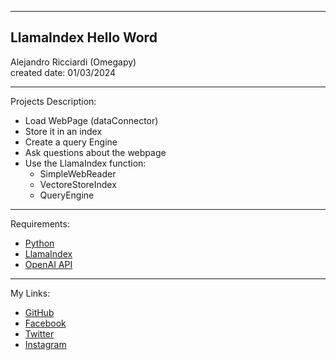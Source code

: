-----------------------------------------------------------------------------------------------------------------------------
LlamaIndex Hello Word
-----------------------------------------------------------------------------------------------------------------------------

 Alejandro Ricciardi (Omegapy)  
 created date: 01/03/2024 

-----------------------------------------------------------------------------------------------------------------------------

Projects Description:  
- Load WebPage (dataConnector)
- Store it in an index
- Create a query Engine
- Ask questions about the webpage
- Use the LlamaIndex function:
    - SimpleWebReader
    - VectoreStoreIndex
    - QueryEngine

-----------------------------------------------------------------------------------------------------------------------------

Requirements:  
- [Python](https://www.python.org/)   
- [LlamaIndex](https://www.llamaindex.ai/)  
- [OpenAI API](https://openai.com/)  

-----------------------------------------------------------------------------------------------------------------------------

My Links:   
- [GitHub](https://github.com/Omegapy)   
- [Facebook](https://www.facebook.com/profile.php?id=100089638857137)  
- [Twitter](https://twitter.com/RicciardiAlex)   
- [Instagram](https://www.instagram.com/alexomegapy/)   






